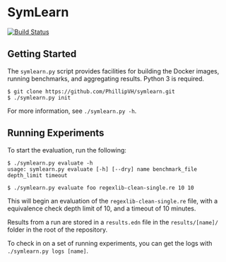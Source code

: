 # SymLearn

[![Build Status](https://travis-ci.com/PhillipVH/symlearn.svg?token=v9TxturJsxPzarfynxN2&branch=master)](https://travis-ci.com/PhillipVH/symlearn)

## Getting Started
The `symlearn.py` script provides facilities for building the Docker images, running benchmarks, and aggregating results.
Python 3 is required.
```
$ git clone https://github.com/PhillipVH/symlearn.git
$ ./symlearn.py init
```

For more information, see `./symlearn.py -h`.
## Running Experiments
To start the evaluation, run the following:
```
$ ./symlearn.py evaluate -h
usage: symlearn.py evaluate [-h] [--dry] name benchmark_file depth_limit timeout

$ ./symlearn.py evaluate foo regexlib-clean-single.re 10 10
```
This will begin an evaluation of the `regexlib-clean-single.re` file, with a equivalence check depth limit of 10, and a
timeout of 10 minutes.

Results from a run are stored in a `results.edn` file in the `results/[name]/` folder in the root of the repository.

To check in on a set of running experiments, you can get the logs with `./symlearn.py logs [name]`.